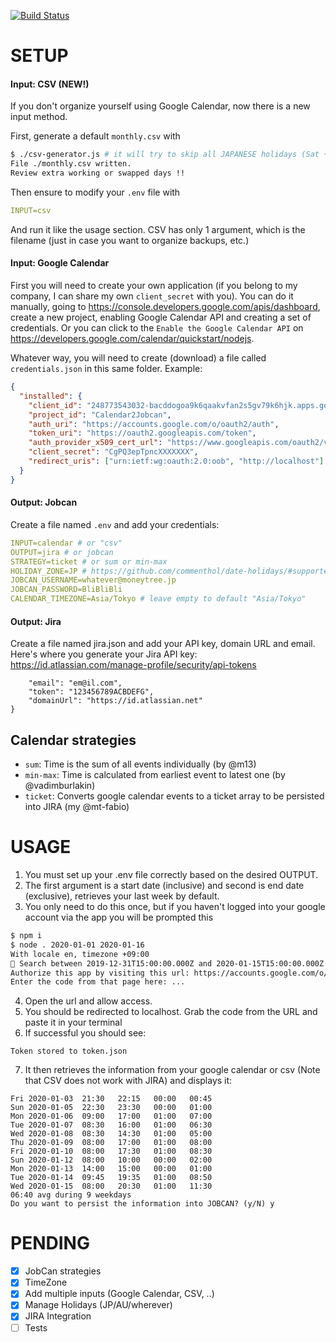[![Build Status](https://travis-ci.org/m13/calendar2jobcan.svg?branch=master)](https://travis-ci.org/m13/calendar2jobcan)

# SETUP

#### Input: CSV (NEW!)

If you don't organize yourself using Google Calendar, now there is a new input method.

First, generate a default `monthly.csv` with

```bash
$ ./csv-generator.js # it will try to skip all JAPANESE holidays (Sat + Sun too)
File ./monthly.csv written.
Review extra working or swapped days !!
```

Then ensure to modify your `.env` file with

```yaml
INPUT=csv
```

And run it like the usage section.
CSV has only 1 argument, which is the filename (just in case you want to organize backups, etc.)

#### Input: Google Calendar

First you will need to create your own application (if you belong to my company, I can share my own `client_secret` with you).
You can do it manually, going to https://console.developers.google.com/apis/dashboard, create a new project, enabling Google Calendar API and creating a set of credentials.
Or you can click to the `Enable the Google Calendar API` on https://developers.google.com/calendar/quickstart/nodejs.

Whatever way, you will need to create (download) a file called `credentials.json` in this same folder.
Example:

```json
{
  "installed": {
    "client_id": "248773543032-bacddogoa9k6qaakvfan2s5gv79k6hjk.apps.googleusercontent.com",
    "project_id": "Calendar2Jobcan",
    "auth_uri": "https://accounts.google.com/o/oauth2/auth",
    "token_uri": "https://oauth2.googleapis.com/token",
    "auth_provider_x509_cert_url": "https://www.googleapis.com/oauth2/v1/certs",
    "client_secret": "CgPQ3epTpncXXXXXXX",
    "redirect_uris": ["urn:ietf:wg:oauth:2.0:oob", "http://localhost"]
  }
}
```

#### Output: Jobcan

Create a file named `.env` and add your credentials:

```yaml
INPUT=calendar # or "csv"
OUTPUT=jira # or jobcan
STRATEGY=ticket # or sum or min-max
HOLIDAY_ZONE=JP # https://github.com/commenthol/date-holidays/#supported-countries-states-regions
JOBCAN_USERNAME=whatever@moneytree.jp
JOBCAN_PASSWORD=BliBliBli
CALENDAR_TIMEZONE=Asia/Tokyo # leave empty to default "Asia/Tokyo"
```

#### Output: Jira

Create a file named jira.json and add your API key, domain URL and email.
Here's where you generate your Jira API key: https://id.atlassian.com/manage-profile/security/api-tokens

```{
    "email": "em@il.com",
    "token": "123456789ACBDEFG",
    "domainUrl": "https://id.atlassian.net"
}
```

## Calendar strategies

- `sum`: Time is the sum of all events individually (by @m13)
- `min-max`: Time is calculated from earliest event to latest one (by @vadimburlakin)
- `ticket`: Converts google calendar events to a ticket array to be persisted into JIRA (my @mt-fabio)

# USAGE

1. You must set up your .env file correctly based on the desired OUTPUT.
2. The first argument is a start date (inclusive) and second is end date (exclusive), retrieves your last week by default.
3. You only need to do this once, but if you haven't logged into your google account via the app you will be prompted this

```bash
$ npm i
$ node . 2020-01-01 2020-01-16
With locale en, timezone +09:00
🤖 Search between 2019-12-31T15:00:00.000Z and 2020-01-15T15:00:00.000Z
Authorize this app by visiting this url: https://accounts.google.com/o/oauth2/v2/auth?access_type=offline&scope=https%3A%2F%2Fwww.googleapis.com%2Fauth%2Fcalendar.readonly&response_type=code&client_id=248773543032-bacddogoa9k6qaakvfan2s5gv79k6hjk.apps.googleusercontent.com&redirect_uri=urn%3Aietf%3Awg%3Aoauth%3A2.0%3Aoob
Enter the code from that page here: ...
```

4. Open the url and allow access.
5. You should be redirected to localhost. Grab the code from the URL and paste it in your terminal
6. If successful you should see:
```
Token stored to token.json
```

7. It then retrieves the information from your google calendar or csv (Note that CSV does not work with JIRA) and displays it:

```
Fri	2020-01-03	21:30	22:15	00:00	00:45
Sun	2020-01-05	22:30	23:30	00:00	01:00
Mon	2020-01-06	09:00	17:00	01:00	07:00
Tue	2020-01-07	08:30	16:00	01:00	06:30
Wed	2020-01-08	08:30	14:30	01:00	05:00
Thu	2020-01-09	08:00	17:00	01:00	08:00
Fri	2020-01-10	08:00	17:30	01:00	08:30
Sun	2020-01-12	08:00	10:00	00:00	02:00
Mon	2020-01-13	14:00	15:00	00:00	01:00
Tue	2020-01-14	09:45	19:35	01:00	08:50
Wed	2020-01-15	08:00	20:30	01:00	11:30
06:40 avg during 9 weekdays
Do you want to persist the information into JOBCAN? (y/N) y
```

# PENDING

- [x] JobCan strategies
- [x] TimeZone
- [x] Add multiple inputs (Google Calendar, CSV, ..)
- [x] Manage Holidays (JP/AU/wherever)
- [x] JIRA Integration
- [ ] Tests
